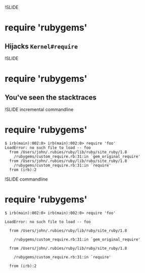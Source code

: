 !SLIDE
# require 'rubygems' #

## Hijacks `Kernel#require`


!SLIDE
# require 'rubygems' #

## You've seen the stacktraces


!SLIDE incremental commandline
# require 'rubygems' #

    $ irb(main):002:0> irb(main):002:0> require 'foo'
    LoadError: no such file to load -- foo
      from /Users/john/.rubies/ruby/lib/ruby/site_ruby/1.8
        /rubygems/custom_require.rb:31:in `gem_original_require'
      from /Users/john/.rubies/ruby/lib/ruby/site_ruby/1.8
        /rubygems/custom_require.rb:31:in `require'
      from (irb):2

!SLIDE commandline
# require 'rubygems' #

<div>
  <pre><code class="command">$ irb(main):002:0> irb(main):002:0> require 'foo'</code></pre>
  <pre><code class="result">LoadError: no such file to load -- foo</code></pre>
  <pre><code class="result">  from /Users/john/.rubies/ruby/lib/ruby/site_ruby/1.8</code></pre>
  <div class="highlight"><pre><code class="result">    /rubygems/custom_require.rb:31:in `gem_original_require'</code></pre></div>
  <pre><code class="result">  from /Users/john/.rubies/ruby/lib/ruby/site_ruby/1.8</code></pre>
  <div class="highlight"><pre><code class="result">    /rubygems/custom_require.rb:31:in `require'</code></pre></div>
  <pre><code class="result">  from (irb):2</code></pre>
</div>

